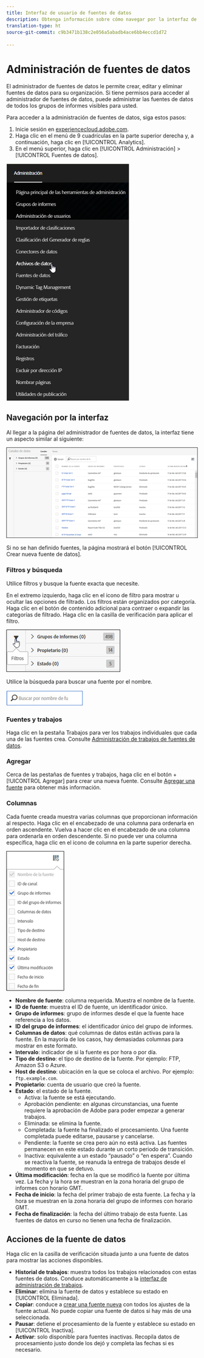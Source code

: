```yaml
---
title: Interfaz de usuario de fuentes de datos
description: Obtenga información sobre cómo navegar por la interfaz de fuentes de datos.
translation-type: ht
source-git-commit: c9b3471b138c2e056a5abadb4ace6bb4eccd1d72

---
```



# Administración de fuentes de datos

El administrador de fuentes de datos le permite crear, editar y eliminar fuentes de datos para su organización. Si tiene permisos para acceder al administrador de fuentes de datos, puede administrar las fuentes de datos de todos los grupos de informes visibles para usted.

Para acceder a la administración de fuentes de datos, siga estos pasos:

1. Inicie sesión en [experiencecloud.adobe.com](https://experiencecloud.adobe.com).
2. Haga clic en el menú de 9 cuadrículas en la parte superior derecha y, a continuación, haga clic en [!UICONTROL Analytics].
3. En el menú superior, haga clic en [!UICONTROL Administración] > [!UICONTROL Fuentes de datos].

![Menú de fuente de datos](assets/AdminMenu.png)

## Navegación por la interfaz

Al llegar a la página del administrador de fuentes de datos, la interfaz tiene un aspecto similar al siguiente:

![Fuentes de datos](assets/feeds.png)

Si no se han definido fuentes, la página mostrará el botón [!UICONTROL Crear nueva fuente de datos].

### Filtros y búsqueda

Utilice filtros y busque la fuente exacta que necesite.

En el extremo izquierdo, haga clic en el icono de filtro para mostrar u ocultar las opciones de filtrado. Los filtros están organizados por categoría. Haga clic en el botón de contenido adicional para contraer o expandir las categorías de filtrado. Haga clic en la casilla de verificación para aplicar el filtro.

![Filtro](assets/filters.jpg)

Utilice la búsqueda para buscar una fuente por el nombre.

![Buscar](assets/search.jpg)

### Fuentes y trabajos

Haga clic en la pestaña Trabajos para ver los trabajos individuales que cada una de las fuentes crea. Consulte [Administración de trabajos de fuentes de datos](df-manage-jobs.md).

### Agregar

Cerca de las pestañas de fuentes y trabajos, haga clic en el botón + [!UICONTROL Agregar] para crear una nueva fuente. Consulte [Agregar una fuente](create-feed.md) para obtener más información.

### Columnas

Cada fuente creada muestra varias columnas que proporcionan información al respecto. Haga clic en el encabezado de una columna para ordenarla en orden ascendente. Vuelva a hacer clic en el encabezado de una columna para ordenarla en orden descendente. Si no puede ver una columna específica, haga clic en el icono de columna en la parte superior derecha.

![Icono de columna](assets/cols.jpg)

* **Nombre de fuente**: columna requerida. Muestra el nombre de la fuente.
* **ID de fuente**: muestra el ID de fuente, un identificador único.
* **Grupo de informes**: grupo de informes desde el que la fuente hace referencia a los datos.
* **ID del grupo de informes**: el identificador único del grupo de informes.
* **Columnas de datos**: qué columnas de datos están activas para la fuente. En la mayoría de los casos, hay demasiadas columnas para mostrar en este formato.
* **Intervalo**: indicador de si la fuente es por hora o por día.
* **Tipo de destino**: el tipo de destino de la fuente. Por ejemplo: FTP, Amazon S3 o Azure.
* **Host de destino**: ubicación en la que se coloca el archivo. Por ejemplo: `ftp.example.com`.
* **Propietario**: cuenta de usuario que creó la fuente.
* **Estado**: el estado de la fuente.
   * Activa: la fuente se está ejecutando.
   * Aprobación pendiente: en algunas circunstancias, una fuente requiere la aprobación de Adobe para poder empezar a generar trabajos.
   * Eliminada: se elimina la fuente.
   * Completada: la fuente ha finalizado el procesamiento. Una fuente completada puede editarse, pausarse y cancelarse.
   * Pendiente: la fuente se crea pero aún no está activa. Las fuentes permanecen en este estado durante un corto periodo de transición.
   * Inactiva: equivalente a un estado “pausado” o “en espera”. Cuando se reactiva la fuente, se reanuda la entrega de trabajos desde el momento en que se detuvo.
* **Última modificación**: fecha en la que se modificó la fuente por última vez. La fecha y la hora se muestran en la zona horaria del grupo de informes con horario GMT.
* **Fecha de inicio**: la fecha del primer trabajo de esta fuente. La fecha y la hora se muestran en la zona horaria del grupo de informes con horario GMT.
* **Fecha de finalización**: la fecha del último trabajo de esta fuente. Las fuentes de datos en curso no tienen una fecha de finalización.

## Acciones de la fuente de datos

Haga clic en la casilla de verificación situada junto a una fuente de datos para mostrar las acciones disponibles.

* **Historial de trabajos**: muestra todos los trabajos relacionados con estas fuentes de datos. Conduce automáticamente a la [interfaz de administración de trabajos](df-manage-jobs.md).
* **Eliminar**: elimina la fuente de datos y establece su estado en [!UICONTROL Eliminada].
* **Copiar**: conduce a [crear una fuente nueva](create-feed.md) con todos los ajustes de la fuente actual. No puede copiar una fuente de datos si hay más de una seleccionada.
* **Pausar**: detiene el procesamiento de la fuente y establece su estado en [!UICONTROL Inactiva].
* **Activar**: solo disponible para fuentes inactivas. Recopila datos de procesamiento justo donde los dejó y completa las fechas si es necesario.
